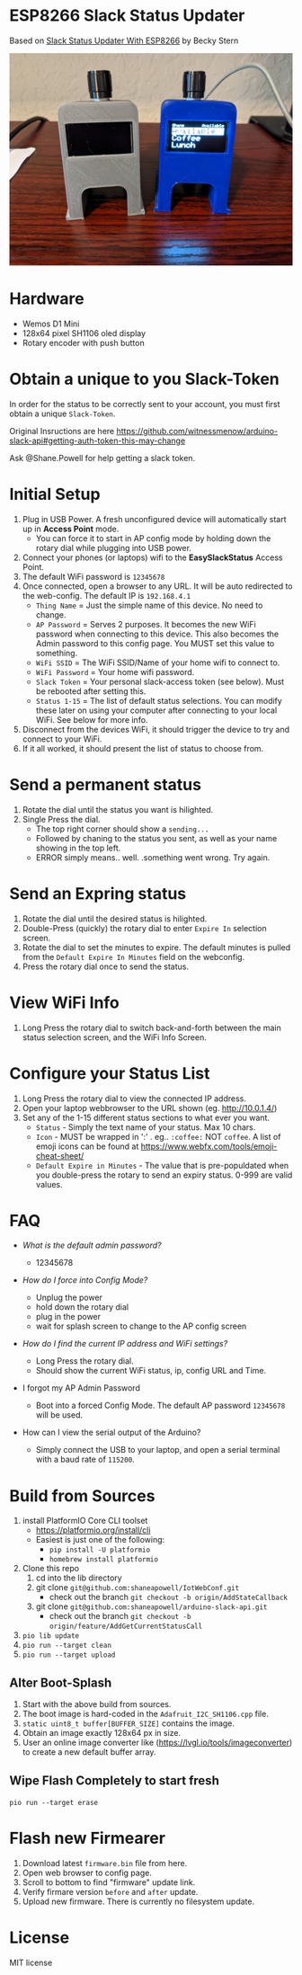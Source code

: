 # ESP8266 Slack Status Updater
Based on [Slack Status Updater With ESP8266](https://www.instructables.com/Slack-Status-Updater-With-ESP8266/) by Becky Stern

![EasySlackStatus](doc/easyslackstatus.jpg)

# Hardware 
- Wemos D1 Mini
- 128x64 pixel SH1106 oled display
- Rotary encoder with push button

# Obtain a unique to you Slack-Token
In order for the status to be correctly sent to your account, you must first obtain a unique `Slack-Token`.

Original Insructions are here https://github.com/witnessmenow/arduino-slack-api#getting-auth-token-this-may-change

Ask @Shane.Powell for help getting a slack token.


# Initial Setup
1. Plug in USB Power.  A fresh unconfigured device will automatically start up in **Access Point** mode.
    * You can force it to start in AP config mode by holding down the rotary dial while plugging into USB  power.
2. Connect your phones (or laptops) wifi to the **EasySlackStatus** Access Point.
3. The default WiFi password is ```12345678```
4. Once connected, open a browser to any URL. It will be auto redirected to the web-config.  The default IP is `192.168.4.1`
    * `Thing Name` = Just the simple name of this device. No need to change.
    * `AP Password` = Serves 2 purposes.  It becomes the new WiFi password when connecting to this device.  This also becomes the Admin password to this config page.  You MUST set this value to something.
    * `WiFi SSID` = The WiFi SSID/Name of your home wifi to connect to.
    * `WiFi Password` = Your home wifi password.
    * `Slack Token` = Your personal slack-access token (see below). Must be rebooted after setting this.
    * `Status 1-15` = The list of default status selections.  You can modify these later on using your computer after connecting to your local WiFi.  See below for more info.
5. Disconnect from the devices WiFi, it should trigger the device to try and connect to your WiFi.
6. If it all worked, it should present the list of status to choose from.


# Send a permanent status
1. Rotate the dial until the status you want is hilighted.
2. Single Press the dial.
    * The top right corner should show a `sending...`
    * Followed by chaning to the status you sent, as well as your name showing in the top left.
    * ERROR simply means.. well. .something went wrong.  Try again.


# Send an Expring status
1. Rotate the dial until the desired status is hilighted.
2. Double-Press (quickly) the rotary dial to enter `Expire In` selection screen.
3. Rotate the dial to set the minutes to expire.  The default minutes is pulled from the `Default Expire In Minutes` field on the webconfig.
4. Press the rotary dial once to send the status.

# View WiFi Info
1. Long Press the rotary dial to switch back-and-forth between the main status selection screen, and the WiFi Info Screen.

# Configure your Status List 
1. Long Press the rotary dial to view the connected IP address.
2. Open your laptop webbrowser to the URL shown (eg. http://10.0.1.4/)
3. Set any of the 1-15 different status sections to what ever you want.
    * `Status` - Simply the text name of your status.  Max 10 chars.
    * `Icon` - MUST be wrapped in ':' .  eg.. `:coffee:`  NOT `coffee`. A list of emoji icons can be found at https://www.webfx.com/tools/emoji-cheat-sheet/
    * `Default Expire in Minutes` - The value that is pre-populdated when you double-press the rotary to send an expiry status. 0-999 are valid values.


# FAQ
* *What is the default admin password?*
    * 12345678

* *How do I force into Config Mode?*
    * Unplug the power
    * hold down the rotary dial
    * plug in the power
    * wait for splash screen to change to the AP config screen

* *How do I find the current IP address and WiFi settings?*
    * Long Press the rotary dial.
    * Should show the current WiFi status, ip, config URL and Time.
 
* I forgot my AP Admin Password
    * Boot into a forced Config Mode. The default AP password `12345678` will be used.

* How can I view the serial output of the Arduino?
    * Simply connect the USB to your laptop, and open a serial terminal with a baud rate of `115200`.

# Build from Sources
1. install PlatformIO Core CLI toolset 
    * https://platformio.org/install/cli
    * Easiest is just one of the following:
        * `pip install -U platformio`
        * `homebrew install platformio`
2. Clone this repo
    1. cd into the lib directory
    2. git clone `git@github.com:shaneapowell/IotWebConf.git`
        * check out the branch `git checkout -b origin/AddStateCallback`
    3. git clone `git@github.com:shaneapowell/arduino-slack-api.git`
        * check out the branch `git checkout -b origin/feature/AddGetCurrentStatusCall`
3. `pio lib update`
4. `pio run --target clean`
4. `pio run --target upload` 

## Alter Boot-Splash
1. Start with the above build from sources.
2. The boot image is hard-coded in the `Adafruit_I2C_SH1106.cpp` file.
3. `static uint8_t buffer[BUFFER_SIZE]` contains the image.
4. Obtain an image exactly 128x64 px in size.
5. User an online image converter like (https://lvgl.io/tools/imageconverter) to create a new default buffer array.

## Wipe Flash Completely to start fresh
`pio run --target erase`

# Flash new Firmearer
1. Download latest `firmware.bin` file from here.
2. Open web browser to config page.
3. Scroll to bottom to find "firmware" update link.
4. Verify firmare version `before` and `after` update.
5. Upload new firmware. There is currently no filesystem update.

# License
MIT license
 